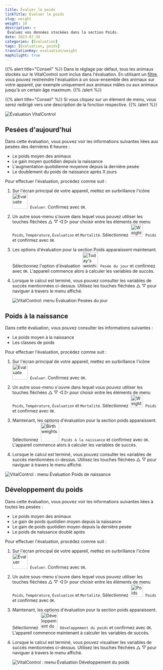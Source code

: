 ```yaml
---
title: Évaluer le poids
linkTitle: Évaluer le poids
slug: weight
weight: 10
description: >
 Évaluez vos données stockées dans la section Poids.
date: 2023-07-26
categories: [Évaluation]
tags: [Évaluation, poids]
translationKey: evaluation/weight
maphilight: true
---
```

{{% alert title="Conseil" %}}
Dans le réglage par défaut, tous les animaux stockés sur le VitalControl sont inclus dans l'évaluation. En utilisant un [filtre](../../filter/), vous pouvez restreindre l'évaluation à un sous-ensemble des animaux sur votre appareil, par exemple uniquement aux animaux mâles ou aux animaux jusqu'à un certain âge maximum.
{{% /alert %}}

{{% alert title="Conseil" %}}
Si vous cliquez sur un élément de menu, vous serez redirigé vers une description de la fonction respective.
{{% /alert %}}

<img src="../images/imagemap.png" alt="Évaluation VitalControl" title="Poids" usemap="#workmap" class="maphilight" />

<map name="workmap">
   <area shape="rect" coords="3,40,116,160" alt="Pesée d'aujourd'hui" title="Évaluez les valeurs de poids de vos animaux enregistrées avec le VitalControl le jour actuel&#10;Clic de souris : vers la documentation" href="/fr/docs/evaluation/weight/#todays-weighings">
   <area shape="rect" coords="116,40,238,160" alt="Poids à la naissance" title="Évaluez vos poids de naissance stockés&#10;Clic de souris : vers la documentation" href="/fr/docs/evaluation/weight/#birth-weights">
   <area shape="rect" coords="3,160,116,279" alt="Développement du poids" title="Évaluez le développement du poids de vos animaux&#10;Clic de souris : vers la documentation" href="/fr/docs/evaluation/weight/#weight-development">

   <area shape="rect" coords="150,282,238,319" alt="Filtre" title="Définir un filtre&#10;Clic de souris : vers la documentation" href="/fr/docs/filter">
   <area shape="rect" coords="2,282,95,319" alt="Retour" title="Revenir d'un niveau&#10;Clic de souris : vers la documentation" href="/fr/docs/evaluation/">
</map>

## Pesées d'aujourd'hui
Dans cette évaluation, vous pouvez voir les informations suivantes liées aux pesées des dernières 6 heures :
- Le poids moyen des animaux
- Le gain moyen quotidien depuis la naissance
- L'augmentation quotidienne moyenne depuis la dernière pesée
- Le doublement du poids de naissance après X jours

Pour effectuer l'évaluation, procédez comme suit :

1. Sur l'écran principal de votre appareil, mettez en surbrillance l'icône &nbsp;<img src="/icons/main/evaluation.svg" width="50" align="bottom" alt="Evaluate" />&nbsp; `Évaluer`. Confirmez avec `OK`.

2. Un autre sous-menu s'ouvre dans lequel vous pouvez utiliser les touches fléchées △ ▽ ◁ ▷ pour choisir entre les éléments de menu `Poids`, `Température`, `Évaluation` et `Mortalité`. Sélectionnez &nbsp;<img src="/icons/evaluation/weight.svg" width="40" align="bottom" alt="Weight" />&nbsp; `Poids` et confirmez avec `OK`.

3. Les options d'évaluation pour la section Poids apparaissent maintenant. Sélectionnez l'option d'évaluation &nbsp;<img src="/icons/evaluation/weighingtoday.svg" width="50" align="bottom" alt="Today's weighing" />&nbsp; `Pesée du jour` et confirmez avec `OK`. L'appareil commence alors à calculer les variables de succès.

4. Lorsque le calcul est terminé, vous pouvez consulter les variables de succès mentionnées ci-dessus. Utilisez les touches fléchées △ ▽ pour naviguer à travers le menu affiché.

   ![VitalControl: menu Évaluation Pesées du jour](../images/todaysweighings.png "Évaluer les pesées du jour")

## Poids à la naissance
Dans cette évaluation, vous pouvez consulter les informations suivantes :
- Le poids moyen à la naissance
- Les classes de poids

Pour effectuer l'évaluation, procédez comme suit :

1. Sur l'écran principal de votre appareil, mettez en surbrillance l'icône &nbsp;<img src="/icons/main/evaluation.svg" width="50" align="bottom" alt="Evaluate" />&nbsp; `Évaluer`. Confirmez avec `OK`.

2. Un autre sous-menu s'ouvre dans lequel vous pouvez utiliser les touches fléchées △ ▽ ◁ ▷ pour choisir entre les éléments de menu `Poids`, `Température`, `Évaluation` et `Mortalité`. Sélectionnez &nbsp;<img src="/icons/evaluation/weight.svg" width="40" align="bottom" alt="Weight" />&nbsp; `Poids` et confirmez avec `OK`.

3. Maintenant, les options d'évaluation pour la section poids apparaissent. Sélectionnez &nbsp;<img src="/icons/evaluation/birthweights.svg" width="60" align="bottom" alt="Birth weights" />&nbsp; `Poids à la naissance` et confirmez avec `OK`. L'appareil commence alors à calculer les variables de succès.

4. Lorsque le calcul est terminé, vous pouvez consulter les variables de succès mentionnées ci-dessus. Utilisez les touches fléchées △ ▽ pour naviguer à travers le menu affiché.

![VitalControl : menu Évaluation Poids de naissance](../images/birthweights.png "Évaluer les poids de naissance")

## Développement du poids

Dans cette évaluation, vous pouvez voir les informations suivantes liées à toutes les pesées :
- Le poids moyen des animaux
- Le gain de poids quotidien moyen depuis la naissance
- Le gain de poids quotidien moyen depuis la dernière pesée
- Le poids de naissance doublé après

Pour effectuer l'évaluation, procédez comme suit :

1. Sur l'écran principal de votre appareil, mettez en surbrillance l'icône &nbsp;<img src="/icons/main/evaluation.svg" width="50" align="bottom" alt="Évaluer" />&nbsp; `Évaluer`. Confirmez avec `OK`.

2. Un autre sous-menu s'ouvre dans lequel vous pouvez utiliser les touches fléchées △ ▽ ◁ ▷ pour choisir entre les éléments de menu `Poids`, `Température`, `Évaluation` et `Mortalité`. Sélectionnez &nbsp;<img src="/icons/evaluation/weight.svg" width="40" align="bottom" alt="Poids" />&nbsp; `Poids` et confirmez avec `OK`.

3. Maintenant, les options d'évaluation pour la section poids apparaissent. Sélectionnez &nbsp;<img src="/icons/evaluation/weightdevelopment.svg" width="55" align="bottom" alt="Développement du poids" />&nbsp; `Développement du poids` et confirmez avec `OK`. L'appareil commence maintenant à calculer les variables de succès.

4. Lorsque le calcul est terminé, vous pouvez visualiser les variables de succès mentionnées ci-dessus. Utilisez les touches fléchées △ ▽ pour naviguer à travers le menu affiché.

   ![VitalControl : menu Évaluation Développement du poids](../images/weightdevelopment.png "Évaluer le développement du poids")
